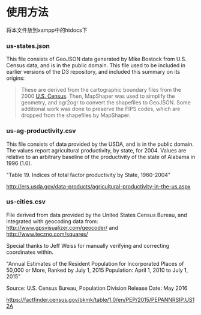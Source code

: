 # 使用方法
将本文件放到xampp中的htdocs下

### us-states.json

This file consists of GeoJSON data generated by Mike Bostock from U.S. Census data, and is in the public domain.  This file used to be included in earlier versions of the D3 repository, and included this summary on its origins:

> These are derived from the cartographic boundary files from the 2000 [U.S. Census](http://www.census.gov/geo/www/cob/bdy_files.html
). Then, MapShaper was used to simplify the geometry, and ogr2ogr to convert the shapefiles to GeoJSON. Some additional work was done to preserve the FIPS codes, which are dropped from the shapefiles by MapShaper.



### us-ag-productivity.csv

This file consists of data provided by the USDA, and is in the public domain.  The values report agricultural productivity, by state, for 2004.  Values are relative to an arbitrary baseline of the productivity of the state of Alabama in 1996 (1.0).

"Table 19. Indices of total factor productivity by State, 1960-2004"

http://ers.usda.gov/data-products/agricultural-productivity-in-the-us.aspx



### us-cities.csv

File derived from data provided by the United States Census Bureau, and integrated with geocoding data from: http://www.gpsvisualizer.com/geocoder/ and http://www.teczno.com/squares/

Special thanks to Jeff Weiss for manually verifying and correcting coordinates within.

"Annual Estimates of the Resident Population for Incorporated Places of 50,000 or More, Ranked by July 1, 2015 Population: April 1, 2010 to July 1, 2015"

Source: U.S. Census Bureau, Population Division
Release Date: May 2016

https://factfinder.census.gov/bkmk/table/1.0/en/PEP/2015/PEPANNRSIP.US12A


